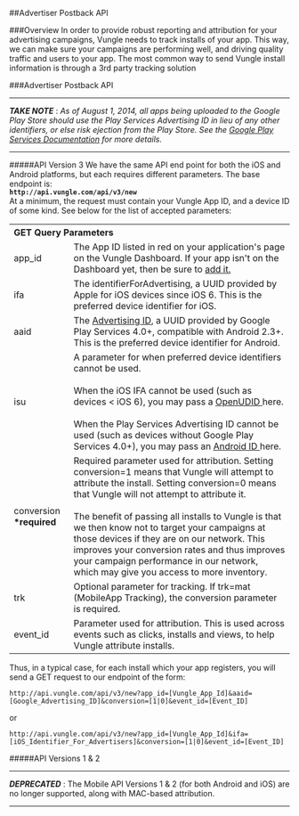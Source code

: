 ##Advertiser Postback API

###Overview
In order to provide robust reporting and attribution for your advertising campaigns, Vungle needs to track installs of your app. This way, we can make sure your campaigns are performing well, and driving quality traffic and users to your app. The most common way to send Vungle install information is through a 3rd party tracking solution

###Advertiser Postback API
___
***TAKE NOTE*** : *As of August 1, 2014, all apps being uploaded to the Google Play Store should use the Play Services Advertising ID in lieu of any other identifiers, or else risk ejection from the Play Store. See the [Google Play Services Documentation](https://developer.android.com/google/play-services/id.html) for more details.*
___

#####API Version 3
We have the same API end point for both the iOS and Android platforms, but each requires different parameters. The base endpoint is:      
**`http://api.vungle.com/api/v3/new`**  
At a minimum, the request must contain your Vungle App ID, and a device ID of some kind. See below for the list of accepted parameters:
<div class="page-header"></div><table class="table table-striped"> <tr> <th colspan="2" align="left">GET Query Parameters <tr><td>app_id</td><td>The App ID listed in red on your application's page on the Vungle Dashboard. If your app isn't on the Dashboard yet, then be sure to <a href="http://v.vungle.com/dashboard/apps/new" target="_blank">add it.</a></td></tr><tr><td>ifa</td><td>The identifierForAdvertising, a UUID provided by Apple for iOS devices since iOS 6. This is the preferred device identifier for iOS.</td></tr><tr><td>aaid</td><td>The <a href="https://developer.android.com/google/play-services/id.html">Advertising ID</a>, a UUID provided by Google Play Services 4.0+, compatible with Android 2.3+. This is the preferred device identifier for Android.</td></tr><tr><td>isu</td><td>A parameter for when preferred device identifiers cannot be used. <br /> <br />
When the iOS IFA cannot be used (such as devices < iOS 6), you may pass a <a href="https://github.com/ylechelle/OpenUDID" target="_blank">OpenUDID </a>here. <br /> <br />
When the Play Services Advertising ID cannot be used (such as devices without Google Play Services 4.0+), you may pass an <a href="http://developer.android.com/reference/android/provider/Settings.Secure.html#ANDROID_ID" target-"_blank="target-"_blank">Android ID </a> here.</td></tr><tr><td>conversion <b>*required</b></td><td>Required parameter used for attribution. Setting <span class="code-text">conversion=1 </span><span>means that Vungle will attempt to attribute the install. Setting </span><span class="code-text">conversion=0 </span><span>means that Vungle will not attempt to attribute it. <br /><br /></span>The benefit of passing all installs to Vungle is that we then know not to target your campaigns at those devices if they
are on our network. This improves your conversion rates and thus improves your campaign performance in our network, which 
may give you access to more inventory.</td></tr><tr><td>trk</td><td>Optional parameter for tracking. If <span class="code-text">trk=mat </span><span>(MobileApp Tracking), the </span><span class="code-text">conversion </span><span>parameter is required.</span></td></tr><tr><td>event_id</td><td>Parameter used for attribution. This is used across events such as clicks, installs and views, to help Vungle attribute installs.</td></tr> </table></div></div>

Thus, in a typical case, for each install which your app registers, you will send a GET request to our endpoint of the form:

`http://api.vungle.com/api/v3/new?app_id=[Vungle_App_Id]&aaid=[Google_Advertising_ID]&conversion=[1|0]&event_id=[Event_ID]`

or

`http://api.vungle.com/api/v3/new?app_id=[Vungle_App_Id]&ifa=[iOS_Identifier_For_Advertisers]&conversion=[1|0]&event_id=[Event_ID]`

#####API Versions 1 & 2
___
***DEPRECATED*** : 
The Mobile API Versions 1 & 2 (for both Android and iOS) are no longer supported, along with MAC-based attribution.
___
